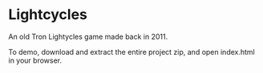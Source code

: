 # Lightcycles
An old Tron Lightycles game made back in 2011.

To demo, download and extract the entire project zip, and open index.html in your browser.
